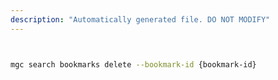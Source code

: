 ```yaml
---
description: "Automatically generated file. DO NOT MODIFY"
---
```


```bash


mgc search bookmarks delete --bookmark-id {bookmark-id}

```